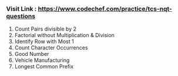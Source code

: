 ### Visit Link : https://www.codechef.com/practice/tcs-nqt-questions

1. Count Pairs divisible by 2
2. Factorial without Multiplication & Division
3. Identify Row with Most 1
4. Count Character Occurrences
5. Good Number
6. Vehicle Manufacturing
7. Longest Common Prefix

